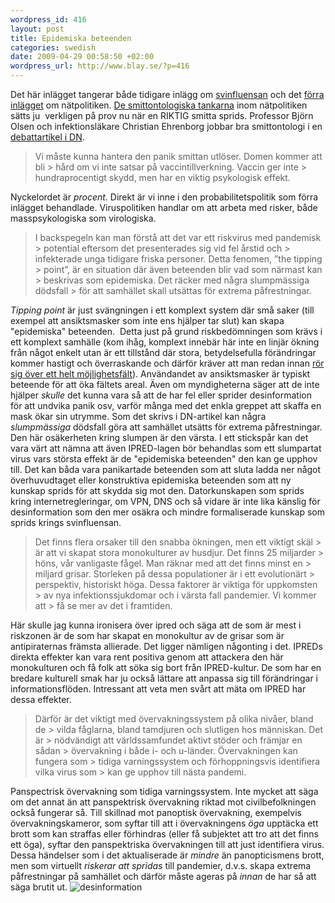 ```yaml
--- 
wordpress_id: 416 
layout: post
title: Epidemiska beteenden 
categories: swedish 
date: 2009-04-29 00:58:50 +02:00 
wordpress_url: http://www.blay.se/?p=416 
---
```


Det här inlägget tangerar både tidigare inlägg om [svinfluensan](http://www.blay.se/2009/04/27/smittor-geometri-och-information-om-svinfluensan/) och det [förra inlägget](http://www.blay.se/2009/04/27/fwd-jonas-andersson-om-natpolitik/) om nätpolitiken. [De smittontologiska tankarna](http://christopherkullenberg.se/?p=336) inom nätpolitiken sätts ju  verkligen på prov nu när en RIKTIG smitta sprids. Professor Björn Olsen och infektionsläkare Christian Ehrenborg jobbar bra smittontologi i en [debattartikel i DN](http://www.dn.se/opinion/debatt/svininfluensan-har-kraft-att-utvecklas-till-pandemi-1.853714).

> Vi måste kunna hantera den panik smittan utlöser. Domen kommer att bli > hård om vi inte satsar på vaccintillverkning. Vaccin ger inte > hundraprocentigt skydd, men har en viktig psykologisk effekt.

Nyckelordet är *procent*. Direkt är vi inne i den probabilitetspolitik som förra inlägget behandlade. Viruspolitiken handlar om att arbeta med risker, både masspsykologiska som virologiska.

> I backspegeln kan man förstå att det var ett riskvirus med pandemisk > potential eftersom det presenterades sig vid fel årstid och > infekterade unga tidigare friska personer. Detta fenomen, ”the tipping > point”, är en situation där även beteenden blir vad som närmast kan > beskrivas som epidemiska. Det räcker med några slumpmässiga dödsfall > för att samhället skall utsättas för extrema påfrestningar.

*Tipping point* är just svängningen i ett komplext system där små saker (till exempel att ansiktsmasker som inte ens hjälper tar slut) kan skapa "epidemiska" beteenden.  Detta just på grund riskbedömningen som krävs i ett komplext samhälle (kom ihåg, komplext innebär här inte en linjär ökning från något enkelt utan är ett tillstånd där stora, betydelsefulla förändringar kommer hastigt och överraskande och därför kräver att man redan innan [rör sig över ett helt möjlighetsfält](http://www.blay.se/2008/10/01/wayne-gretzky-som-signalspanare/)). Användandet av ansiktsmasker är typiskt beteende för att öka fältets areal. Även om myndigheterna säger att de inte hjälper *skulle* det kunna vara så att de har fel eller sprider desinformation för att undvika panik osv, varför många med det enkla greppet att skaffa en mask ökar sin utrymme. Som det skrivs i DN-artikel kan några *slumpmässiga* dödsfall göra att samhället utsätts för extrema påfrestningar. Den här osäkerheten kring slumpen är den värsta. I ett stickspår kan det vara värt att nämna att även IPRED-lagen bör behandlas som ett slumpartat virus vars största effekt är de "epidemiska beteenden" den kan ge upphov till. Det kan båda vara panikartade beteenden som att sluta ladda ner något överhuvudtaget eller konstruktiva epidemiska beteenden som att ny kunskap sprids för att skydda sig mot den. Datorkunskapen som sprids kring internetregleringar, om VPN, DNS och så vidare är inte lika känslig för desinformation som den mer osäkra och mindre formaliserade kunskap som sprids krings svinfluensan.

> Det finns flera orsaker till den snabba ökningen, men ett viktigt skäl > är att vi skapat stora monokulturer av husdjur. Det finns 25 miljarder > höns, vår vanligaste fågel. Man räknar med att det finns minst en > miljard grisar. Storleken på dessa populationer är i ett evolutionärt > perspektiv, historiskt höga. Dessa faktorer är viktiga för uppkomsten > av nya infektionssjukdomar och i värsta fall pandemier. Vi kommer att > få se mer av det i framtiden.

Här skulle jag kunna ironisera över ipred och säga att de som är mest i riskzonen är de som har skapat en monokultur av de grisar som är antipiraternas främsta allierade. Det ligger nämligen någonting i det. IPREDs direkta effekter kan vara rent positiva genom att attackera den här monokulturen och få folk att söka sig bort från IPRED-kultur. De som har en bredare kulturell smak har ju också lättare att anpassa sig till förändringar i informationsflöden. Intressant att veta men svårt att mäta om IPRED har dessa effekter.

> Därför är det viktigt med övervakningssystem på olika nivåer, bland de > vilda fåglarna, bland tamdjuren och slutligen hos människan. Det är > nödvändigt att världssamfundet aktivt stöder och främjar en sådan > övervakning i både i- och u-länder. Övervakningen kan fungera som > tidiga varningssystem och förhoppningsvis identifiera vilka virus som > kan ge upphov till nästa pandemi.

Panspectrisk övervakning som tidiga varningssystem. Inte mycket att säga om det annat än att panspektrisk övervakning riktad mot civilbefolkningen också fungerar så. Till skillnad mot panoptisk övervakning, exempelvis övervakningskameror, som syftar till att i övervakningens *öga* upptäcka ett brott som kan straffas eller förhindras (eller få subjektet att tro att det finns ett öga), syftar den panspektriska övervakningen till att just identifiera virus. Dessa händelser som i det aktualiserade är *mindre* än panopticismens brott, men som virtuellt *riskerar att spridas* till pandemier, d.v.s. skapa extrema påfrestningar på samhället och därför måste ageras på *innan* de har så att säga brutit ut. ![](http://s3.amazonaws.com/twitpic/photos/large/7005146.jpg?AWSAccessKeyId=0ZRYP5X5F6FSMBCCSE82&Expires=1240960912&Signature=YlbVimZ34NoFANVHMathi17DShQ%3D "desinformation") 